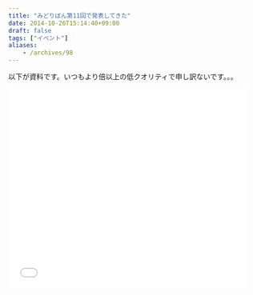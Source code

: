```yaml
---
title: "みどりぼん第11回で発表してきた"
date: 2014-10-26T15:14:40+09:00
draft: false
tags: ["イベント"]
aliases:
    - /archives/98
---
```


以下が資料です。いつもより倍以上の低クオリティで申し訳ないです。。。

<iframe src="//www.slideshare.net/slideshow/embed_code/40727722" width="476" height="400" frameborder="0" marginwidth="0" marginheight="0" scrolling="no"></iframe>

